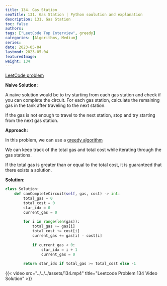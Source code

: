 ```yaml
---
title: 134. Gas Station
seoTitle: 131. Gas Station | Python soulution and explanation
description: 131. Gas Station
toc: false
authors:
tags: ["LeetCode Top Interview", greedy]
categories: [Algorithms, Medium]
series:
date: 2023-05-04
lastmod: 2023-05-04
featuredImage:
weight: 134
---
```


[LeetCode problem](https://leetcode.com/problems/gas-station/)

**Naive Solution:**

A naive solution would be to try starting from each gas station and check if you can complete the circuit. For each gas station, calculate the remaining gas in the tank after traveling to the next station. 

If the gas is not enough to travel to the next station, stop and try starting from the next gas station.

**Approach:**

In this problem, we can use a [greedy algorithm](/en/tags/greedy/)

We can keep track of the total gas and total cost while iterating through the gas stations. 

If the total gas is greater than or equal to the total cost, it is guaranteed that there exists a solution.

**Solution:**

```python
class Solution:
    def canCompleteCircuit(self, gas, cost) -> int:
        total_gas = 0
        total_cost = 0
        star_idx = 0
        current_gas = 0
        
        for i in range(len(gas)):
            total_gas += gas[i]
            total_cost += cost[i]
            current_gas += gas[i] - cost[i]
            
            if current_gas < 0:
                star_idx = i + 1
                current_gas = 0
        
        return star_idx if total_gas >= total_cost else -1
```

{{< video src="../../../assets/134.mp4" title="Leetcode Problem 134 Video Solution" >}}
